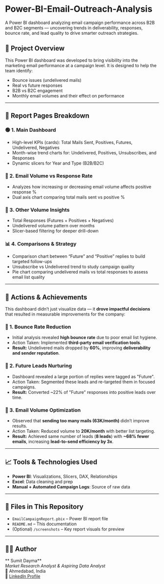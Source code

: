 # Power-BI-Email-Outreach-Analysis
A Power BI dashboard analyzing email campaign performance across B2B and B2C segments — uncovering trends in deliverability, responses, bounce rate, and lead quality to drive smarter outreach strategies.

## 📌 Project Overview

This Power BI dashboard was developed to bring visibility into the marketing email performance at a campaign level. It is designed to help the team identify:

- Bounce issues (undelivered mails)
- Real vs future responses
- B2B vs B2C engagement
- Monthly email volumes and their effect on performance

---

## 📂 Report Pages Breakdown

### 🟢 1. **Main Dashboard**
- High-level KPIs (cards): Total Mails Sent, Positives, Futures, Undelivered, Negatives
- Month-wise trend charts for: Undelivered, Positives, Unsubscribes, and Responses
- Dynamic slicers for Year and Type (B2B/B2C)

### 📘 2. **Email Volume vs Response Rate**
- Analyzes how increasing or decreasing email volume affects positive response %
- Dual axis chart comparing total mails sent vs positive %

### 🔶 3. **Other Volume Insights**
- Total Responses (Futures + Positives + Negatives)
- Undelivered volume pattern over months
- Slicer-based filtering for deeper drill-down

### 📊 4. **Comparisons & Strategy**
- Comparison chart between “Future” and “Positive” replies to build targeted follow-ups
- Unsubscribe vs Undelivered trend to study campaign quality
- Pie chart comparing undelivered mails vs total responses to assess email list quality

---

## 🚀 Actions & Achievements

This dashboard didn’t just visualize data — it **drove impactful decisions** that resulted in measurable improvements for the company:

### 📌 1. **Bounce Rate Reduction**
- Initial analysis revealed **high bounce rate** due to poor email list hygiene.
- Action Taken: Implemented **third-party email verification tools**.
- **Result:** Undelivered mails dropped by **60%**, improving **deliverability and sender reputation**.

### 📌 2. **Future Leads Nurturing**
- Dashboard revealed a large portion of replies were tagged as "Future".
- Action Taken: Segmented these leads and re-targeted them in focused campaigns.
- **Result:** Converted ~22% of "Future" responses into positive leads over time.

### 📌 3. **Email Volume Optimization**
- Observed that **sending too many mails (63K/month)** didn’t improve results.
- Action Taken: Reduced volume to **20K/month** with better list targeting.
- **Result:** Achieved same number of leads (**8 leads**) with **~68% fewer emails**, increasing **lead-to-send efficiency by 3x**.

---

## 📈 Tools & Technologies Used

- **Power BI**: Visualizations, Slicers, DAX, Relationships
- **Excel**: Data cleaning and prep
- **Manual + Automated Campaign Logs**: Source of raw data

---

## 📁 Files in This Repository

- `EmailCampaignReport.pbix` – Power BI report file
- `README.md` – This documentation
- (Optional) `/screenshots` – Key report visuals for preview

---

## 🧑‍💼 Author

** Sumit Dayma**  
_Market Research Analyst & Aspiring Data Analyst_  
📍 Ahmedabad, India  
🔗 [LinkedIn Profile](linkedin.com/in/sumit-dayma-920404280)
